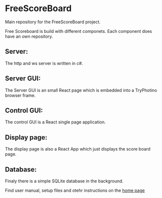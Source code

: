 # FreeScoreBoard

Main repository for the FreeScoreBoard project.

Free Scoreboard is build with different componets.
Each component does have an own repository.

## Server:
The http and ws server is written in c#.

## Server GUI:
The Server GUI is an small React page which is embedded into a TryPhotino browser frame.

## Control GUI:
The control GUI is a React single page application.

## Display page:
The display page is also a React App which just displays the score board page.

## Database:
Finaly there is a simple SQLite database in the background.

Find user manual, setup files and otehr instructions on the [home page](https://www.freescoreboard.org)

